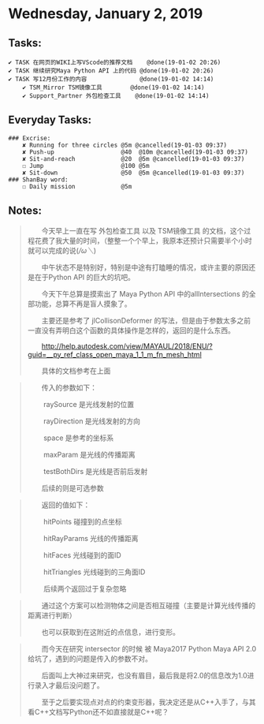 # Wednesday, January 2, 2019

## Tasks:
    ✔ TASK 在网页的WIKI上写VScode的推荐文档    @done(19-01-02 20:26)
    ✔ TASK 继续研究Maya Python API 上的代码 @done(19-01-02 20:26)
    ✔ TASK 写12月份工作的内容               @done(19-01-02 14:14)
        ✔ TSM_Mirror TSM镜像工具        @done(19-01-02 14:14)
        ✔ Support_Partner 外包检查工具    @done(19-01-02 14:14)



## Everyday Tasks:
    ### Excrise:
        ✘ Running for three circles @5m @cancelled(19-01-03 09:37)
        ✘ Push-up                   @40  @10m @cancelled(19-01-03 09:37)
        ✘ Sit-and-reach             @20  @5m @cancelled(19-01-03 09:37)
        ☐ Jump                      @100 @5m
        ✘ Sit-down                  @50  @5m @cancelled(19-01-03 09:37)
    ### ShanBay word:
        ☐ Daily mission             @5m

## Notes:
> &emsp;&emsp;今天早上一直在写 外包检查工具 以及 TSM镜像工具 的文档，这个过程花费了我大量的时间，（整整一个个早上，我原本还预计只需要半个小时就可以完成的说(*/ω＼*)
>
> &emsp;&emsp;中午状态不是特别好，特别是中途有打瞌睡的情况，或许主要的原因还是在于Python API 的巨大的坑吧。
>
> &emsp;&emsp;今天下午总算是摸索出了 Maya Python API 中的allIntersections 的全部功能，总算不再是盲人摸象了。
>
> &emsp;&emsp;主要还是参考了 jlCollisonDeformer 的写法，但是由于参数太多之前一直没有弄明白这个函数的具体操作是怎样的，返回的是什么东西。
>
> &emsp;&emsp;http://help.autodesk.com/view/MAYAUL/2018/ENU/?guid=__py_ref_class_open_maya_1_1_m_fn_mesh_html
>
> &emsp;&emsp;具体的文档参考在上面
>

> &emsp;&emsp;传入的参数如下：
>
> &emsp;&emsp; raySource    是光线发射的位置
>
> &emsp;&emsp; rayDirection 是光线发射的方向
>
> &emsp;&emsp; space        是参考的坐标系
>
> &emsp;&emsp; maxParam     是光线的传播距离
>
> &emsp;&emsp; testBothDirs 是光线是否前后发射
>
> &emsp;&emsp;后续的则是可选参数
>

> &emsp;&emsp;返回的值如下：
>
> &emsp;&emsp; hitPoints    碰撞到的点坐标
>
> &emsp;&emsp; hitRayParams 光线的传播距离
>
> &emsp;&emsp; hitFaces     光线碰到的面ID
>
> &emsp;&emsp; hitTriangles 光线碰到的三角面ID
>
> &emsp;&emsp; 后续两个返回过于复杂忽略
>

> &emsp;&emsp;通过这个方案可以检测物体之间是否相互碰撞（主要是计算光线传播的距离进行判断）
>
> &emsp;&emsp;也可以获取到在这附近的点信息，进行变形。
>

> &emsp;&emsp;而今天在研究 intersector 的时候 被 Maya2017 Python Maya API 2.0 给坑了，遇到的问题是传入的参数不对。
>
> &emsp;&emsp;后面叫上大神过来研究，也没有眉目，最后我是将2.0的信息改为1.0进行录入才最后没问题了。
>
> &emsp;&emsp;至于之后要实现点对点的约束变形器，我决定还是从C++入手了，与其看C++文档写Python还不如直接就是C++呢？
>

